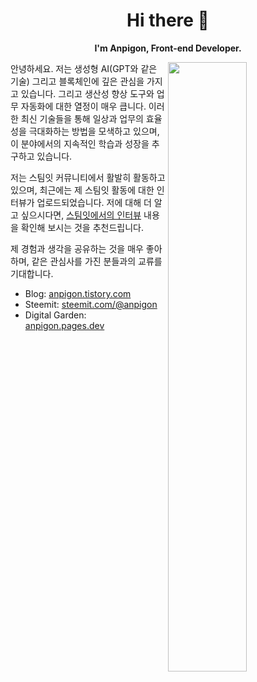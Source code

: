 <h1 align="center">Hi there 👋</h1>
<p align="center"><b>I'm Anpigon, Front-end Developer.</b></p>

<img align="right" width="50%" src="https://github-readme-stats.vercel.app/api?username=anpigon&hide_title=false&show_icons=true&count_private=true&include_all_commits=true&locale=en&theme=transparent" />

안녕하세요. 저는 생성형 AI(GPT와 같은 기술) 그리고 블록체인에 깊은 관심을 가지고 있습니다. 그리고 생산성 향상 도구와 업무 자동화에 대한 열정이 매우 큽니다. 이러한 최신 기술들을 통해 일상과 업무의 효율성을 극대화하는 방법을 모색하고 있으며, 이 분야에서의 지속적인 학습과 성장을 추구하고 있습니다. 

저는 스팀잇 커뮤니티에서 활발히 활동하고 있으며, 최근에는 제 스팀잇 활동에 대한 인터뷰가 업로드되었습니다. 저에 대해 더 알고 싶으시다면, [스팀잇에서의 인터뷰](https://steemit.com/hive-111300/@ubongudofot/the-interview-showcase-81-exclusive-talk-with-a-korean-developer-blogger) 내용을 확인해 보시는 것을 추천드립니다.  

제 경험과 생각을 공유하는 것을 매우 좋아하며, 같은 관심사를 가진 분들과의 교류를 기대합니다.

- Blog: [anpigon.tistory.com](https://anpigon.tistory.com/)
- Steemit: [steemit.com/@anpigon](https://steemit.com/@anpigon/)
- Digital Garden: [anpigon.pages.dev](https://anpigon.pages.dev/)

<!--

#### Tech & Tools Preference
![](https://img.shields.io/badge/-HTML5-E34F26?style=flat&logo=html5&logoColor=white)
![](https://img.shields.io/badge/-CSS3-1572B6?style=flat&logo=css3&logoColor=white)
![](https://img.shields.io/badge/-Bootstrap-563D7C?style=flat&logo=bootstrap&logoColor=white)
![](https://img.shields.io/badge/-JavaScript-eed718?style=flat&logo=javascript&logoColor=ffffff)
![](https://img.shields.io/badge/-Sass-cc6699?style=flat&logo=sass&logoColor=ffffff)
![](https://img.shields.io/badge/-React-000000?style=flat&logo=react&logoColor=00c8ff)
![](https://img.shields.io/badge/-React%20Native-000000?style=flat&logo=react&logoColor=00c8ff)
![](https://img.shields.io/badge/-MongoDB-4DB33D?style=flat&logo=mongodb&logoColor=FFFFFF)
![](https://img.shields.io/badge/-GraphQL-e535ab?style=flat&logo=graphql&logoColor=FFFFFF)
![](https://img.shields.io/badge/-MySQL-F29111?style=flat&logo=mysql&logoColor=FFFFFF)
![](https://img.shields.io/badge/-Express.js-787878?style=flat&logo=express)
![](https://img.shields.io/badge/-Node.js-3C873A?style=flat&logo=Node.js&logoColor=white)
![](https://img.shields.io/badge/-Firebase-FFA611?style=flat&logo=firebase&logoColor=FFFFFF)
![](https://img.shields.io/badge/-Google%20Cloud%20Platform-4285F4?style=flat&logo=google%20cloud&logoColor=white)
![](https://img.shields.io/badge/-Git-F1502F?style=flat&logo=git&logoColor=FFFFFF)
![](https://img.shields.io/badge/-Github-000000?style=flat&logo=github&logoColor=FFFFFF)
![](https://img.shields.io/badge/-VS%20Code-007ACC?style=flat&logo=visual%20studio%20code&logoColor=white)
![](https://img.shields.io/badge/-Heroku-430098?style=flat&logo=heroku&logoColor=white)

#### Other Languages I know
![](https://img.shields.io/badge/-Flutter-51BFF0?style=flat&logo=flutter&logoColor=white)
![](https://img.shields.io/badge/-Java-F89820?style=flat&logo=java&logoColor=white)
![](https://img.shields.io/badge/-Python-black?style=flat&logo=python&logoColor=white)
![](https://img.shields.io/badge/-Go-03ACD7?style=flat&logo=go&logoColor=white)

![Anpigon's github stats](https://github-readme-stats.vercel.app/api?username=anpigon&hide_title=false&show_icons=true&count_private=true&include_all_commits=true&bg_color=30,e96443,904e95&title_color=fff&text_color=fff&icon_color=fff&locale=en)
![Top Langs](https://github-readme-stats.vercel.app/api/top-langs/?username=anpigon&layout=compact&hide=ruby,objective-c,html,css)


[![687474703a2f2f696d672e796f75747562652e636f6d2f76692f5478336b7072547944676f2f6d7164656661756c742e6a7067](https://github.com/anpigon/anpigon/assets/3969643/46b16379-ffb8-4eb8-93e5-bb38b6df1792)](https://youtu.be/Tx3kprTyDgo)

> I'm Not Tired. I'm Not Tired At All

-->

